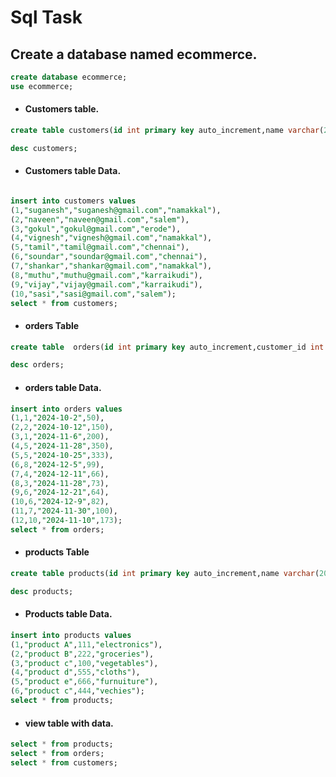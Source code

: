 # **Sql Task**

## Create a database named ecommerce.

```sql
create database ecommerce;
use ecommerce;
```

- #### Customers table.

```sql
create table customers(id int primary key auto_increment,name varchar(20),email varchar(20),address varchar(50));

desc customers;
```

- #### Customers table Data.

```sql

insert into customers values
(1,"suganesh","suganesh@gmail.com","namakkal"),
(2,"naveen","naveen@gmail.com","salem"),
(3,"gokul","gokul@gmail.com","erode"),
(4,"vignesh","vignesh@gmail.com","namakkal"),
(5,"tamil","tamil@gmail.com","chennai"),
(6,"soundar","soundar@gmail.com","chennai"),
(7,"shankar","shankar@gmail.com","namakkal"),
(8,"muthu","muthu@gmail.com","karraikudi"),
(9,"vijay","vijay@gmail.com","karraikudi"),
(10,"sasi","sasi@gmail.com","salem");
select * from customers;
```

- #### orders Table

```sql
create table  orders(id int primary key auto_increment,customer_id int references customers(id),order_date date ,total_amount int)	;

desc orders;
```
- #### orders table Data.

```sql
insert into orders values
(1,1,"2024-10-2",50),
(2,2,"2024-10-12",150),
(3,1,"2024-11-6",200),
(4,5,"2024-11-28",350),
(5,5,"2024-10-25",333),
(6,8,"2024-12-5",99),
(7,4,"2024-12-11",66),
(8,3,"2024-11-28",73),
(9,6,"2024-12-21",64),
(10,6,"2024-12-9",82),
(11,7,"2024-11-30",100),
(12,10,"2024-11-10",173);
select * from orders;
```
- #### products Table

```sql
create table products(id int primary key auto_increment,name varchar(20),price int,description varchar(50));

desc products;
```
- #### Products table Data.

```sql
insert into products values
(1,"product A",111,"electronics"),
(2,"product B",222,"groceries"),
(3,"product c",100,"vegetables"),
(4,"product d",555,"cloths"),
(5,"product e",666,"furnuiture"),
(6,"product c",444,"vechies");
select * from products;

```

- #### view table with data.
```sql
select * from products;
select * from orders;
select * from customers;
```


